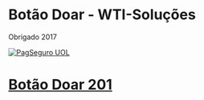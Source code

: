 
<h1>Botão Doar - WTI-Soluções</h1 
<p> Obrigado 2017 </p>

<a href="https://pag.ae/bdmHtqs
"><img src="https://stc.pagseguro.uol.com.br/pagseguro/i/logos/logo_pagseguro244x50.png" alt="PagSeguro UOL">
<h1>Botão Doar 201</h1>

